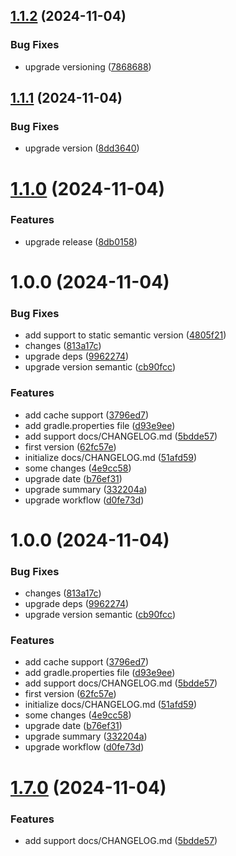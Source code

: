 ## [1.1.2](https://github.com/JonDotsoy/action-semantic-release/compare/demo-v1.1.1...demo-v1.1.2) (2024-11-04)


### Bug Fixes

* upgrade versioning ([7868688](https://github.com/JonDotsoy/action-semantic-release/commit/7868688ae63cd7c4db3922161e470b695e920cd6))

## [1.1.1](https://github.com/JonDotsoy/action-semantic-release/compare/demo-v1.1.0...demo-v1.1.1) (2024-11-04)

### Bug Fixes

- upgrade version ([8dd3640](https://github.com/JonDotsoy/action-semantic-release/commit/8dd3640bfb085f259ce53a2fc59c6e64ef260aa9))

# [1.1.0](https://github.com/JonDotsoy/action-semantic-release/compare/demo-v1.0.0...demo-v1.1.0) (2024-11-04)

### Features

- upgrade release ([8db0158](https://github.com/JonDotsoy/action-semantic-release/commit/8db0158bccea5cb7ac7fb71bb8aec5d4caf7d7db))

# 1.0.0 (2024-11-04)

### Bug Fixes

- add support to static semantic version ([4805f21](https://github.com/JonDotsoy/action-semantic-release/commit/4805f21df13a462e6fa1c3bc1a7724bb31cda84e))
- changes ([813a17c](https://github.com/JonDotsoy/action-semantic-release/commit/813a17c5ae3700ed400949ec6308a2638e3ce252))
- upgrade deps ([9962274](https://github.com/JonDotsoy/action-semantic-release/commit/9962274a04cf3598959ce5de6437c8cf3cb236f2))
- upgrade version semantic ([cb90fcc](https://github.com/JonDotsoy/action-semantic-release/commit/cb90fcc0187d00c87d68a67631fc3be0b2117530))

### Features

- add cache support ([3796ed7](https://github.com/JonDotsoy/action-semantic-release/commit/3796ed76425c9bca473560ad04567e6890a68da6))
- add gradle.properties file ([d93e9ee](https://github.com/JonDotsoy/action-semantic-release/commit/d93e9eed6d5638cb06f755ae504d5be82f161c5f))
- add support docs/CHANGELOG.md ([5bdde57](https://github.com/JonDotsoy/action-semantic-release/commit/5bdde576806150268e9d4b0b54f8c7d019ebcab0))
- first version ([62fc57e](https://github.com/JonDotsoy/action-semantic-release/commit/62fc57ef50510212a5d3126269c6767cd26ebb41))
- initialize docs/CHANGELOG.md ([51afd59](https://github.com/JonDotsoy/action-semantic-release/commit/51afd59676d5bb41c7735137d4548d3cc457e617))
- some changes ([4e9cc58](https://github.com/JonDotsoy/action-semantic-release/commit/4e9cc58cd1eeeafb670ae78da84a15964637d8fd))
- upgrade date ([b76ef31](https://github.com/JonDotsoy/action-semantic-release/commit/b76ef318a27a458fa9ceacf32deb142470c1c887))
- upgrade summary ([332204a](https://github.com/JonDotsoy/action-semantic-release/commit/332204ad75a6236992b1f51f70e4fb9274d3e57c))
- upgrade workflow ([d0fe73d](https://github.com/JonDotsoy/action-semantic-release/commit/d0fe73d421182528a851aa746b5d6f0cfef08936))

# 1.0.0 (2024-11-04)

### Bug Fixes

- changes ([813a17c](https://github.com/JonDotsoy/action-semantic-release/commit/813a17c5ae3700ed400949ec6308a2638e3ce252))
- upgrade deps ([9962274](https://github.com/JonDotsoy/action-semantic-release/commit/9962274a04cf3598959ce5de6437c8cf3cb236f2))
- upgrade version semantic ([cb90fcc](https://github.com/JonDotsoy/action-semantic-release/commit/cb90fcc0187d00c87d68a67631fc3be0b2117530))

### Features

- add cache support ([3796ed7](https://github.com/JonDotsoy/action-semantic-release/commit/3796ed76425c9bca473560ad04567e6890a68da6))
- add gradle.properties file ([d93e9ee](https://github.com/JonDotsoy/action-semantic-release/commit/d93e9eed6d5638cb06f755ae504d5be82f161c5f))
- add support docs/CHANGELOG.md ([5bdde57](https://github.com/JonDotsoy/action-semantic-release/commit/5bdde576806150268e9d4b0b54f8c7d019ebcab0))
- first version ([62fc57e](https://github.com/JonDotsoy/action-semantic-release/commit/62fc57ef50510212a5d3126269c6767cd26ebb41))
- initialize docs/CHANGELOG.md ([51afd59](https://github.com/JonDotsoy/action-semantic-release/commit/51afd59676d5bb41c7735137d4548d3cc457e617))
- some changes ([4e9cc58](https://github.com/JonDotsoy/action-semantic-release/commit/4e9cc58cd1eeeafb670ae78da84a15964637d8fd))
- upgrade date ([b76ef31](https://github.com/JonDotsoy/action-semantic-release/commit/b76ef318a27a458fa9ceacf32deb142470c1c887))
- upgrade summary ([332204a](https://github.com/JonDotsoy/action-semantic-release/commit/332204ad75a6236992b1f51f70e4fb9274d3e57c))
- upgrade workflow ([d0fe73d](https://github.com/JonDotsoy/action-semantic-release/commit/d0fe73d421182528a851aa746b5d6f0cfef08936))

# [1.7.0](https://github.com/JonDotsoy/action-semantic-release/compare/v1.6.0...v1.7.0) (2024-11-04)

### Features

- add support docs/CHANGELOG.md ([5bdde57](https://github.com/JonDotsoy/action-semantic-release/commit/5bdde576806150268e9d4b0b54f8c7d019ebcab0))
